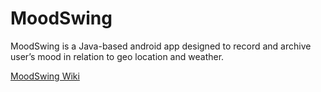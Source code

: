 # MoodSwing
MoodSwing is a Java-based android app designed to record and archive user’s mood in relation to geo location and weather.

[MoodSwing Wiki](https://github.com/CMPUT301F19T21/MoodSwing/wiki)
